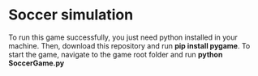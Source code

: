 # Soccer simulation

To run this game successfully, you just need python installed in your machine. Then, download this repository and run **pip install pygame**. 
To start the game, navigate to the game root folder and run **python SoccerGame.py**
